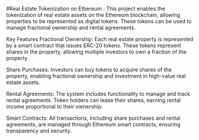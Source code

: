 #Real Estate Tokenization on Ethereum : 
This project enables the tokenization of real estate assets on the Ethereum blockchain, allowing properties to be represented as digital tokens. These tokens can be used to manage fractional ownership and rental agreements.

Key Features
Fractional Ownership: Each real estate property is represented by a smart contract that issues ERC-20 tokens. These tokens represent shares in the property, allowing multiple investors to own a fraction of the property.

Share Purchases: Investors can buy tokens to acquire shares of the property, enabling fractional ownership and investment in high-value real estate assets.

Rental Agreements: The system includes functionality to manage and track rental agreements. Token holders can lease their shares, earning rental income proportional to their ownership.

Smart Contracts: All transactions, including share purchases and rental agreements, are managed through Ethereum smart contracts, ensuring transparency and security.
